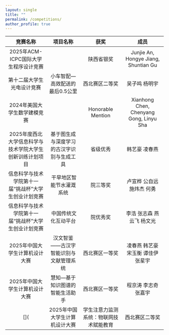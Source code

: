 ```yaml
---
layout: single
title: ""
permalink: /competitions/
author_profile: true
---
```


|竞赛名称|项目名称|获奖|成员|
|  :----:  |:----:  |:----:  |:----:  |
|2025年ACM-ICPC国际大学生程序设计竞赛||陕西省银奖|Junjie An, Hongye Jiang, Shuntian Gu|
|第十二届大学生光电设计竞赛|小车智配—高效配送的最后0.5公里|西北赛区二等奖|吴子鸣 杨明宇|
|2024年美国大学生数学建模竞赛||Honorable Mention|Xianhong Chen, Chenyang Gong, Linyu Sha|
|2025年度西北大学信息科学与技术学院大学生创新训练计划项目|基于图生成与深度学习的古汉字识别与生成工具|省级优秀|韩艺豪 凌春燕|
|信息科学与技术学院第十一届“挑战杯”大学生创业计划竞赛| 干旱地区智能节水灌溉系统|院三等奖|卢宣桦 公自远 施炜杰 何勇|
|信息科学与技术学院第十一届“挑战杯”大学生创业计划竞赛| 中国传统文化互动平台|院优秀奖|李浩 张志森 燕云飞 杨文光|
|2025年中国大学生计算机设计大赛|汉文智鉴——古汉字智能识别与文献管理系统|西北赛区一等奖|凌春燕 韩艺豪 宋玉衡 谭佳伊 张星宇|
|2025年中国大学生计算机设计大赛|慧知—基于知识图谱的智能生活助手|西北赛区一等奖|程京涛 李志奇 张嘉宇|
[](|2025年中国大学生计算机设计大赛|学生注意力监测系统：物联网技术赋能教育|西北赛区二等奖|张骞 何晨语 陈玉锋|)
